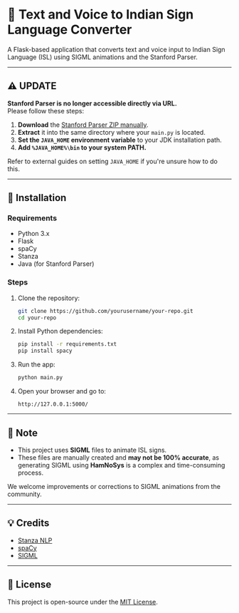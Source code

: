 # 🧠 Text and Voice to Indian Sign Language Converter

A Flask-based application that converts text and voice input to Indian Sign Language (ISL) using SIGML animations and the Stanford Parser.

---

## ⚠️ UPDATE

**Stanford Parser is no longer accessible directly via URL.**  
Please follow these steps:

1. **Download** the [Stanford Parser ZIP manually](https://nlp.stanford.edu/software/lex-parser.html).
2. **Extract** it into the same directory where your `main.py` is located.
3. **Set the `JAVA_HOME` environment variable** to your JDK installation path.
4. **Add `%JAVA_HOME%\bin` to your system PATH.**

Refer to external guides on setting `JAVA_HOME` if you're unsure how to do this.

---

## 🔧 Installation

### Requirements

- Python 3.x
- Flask
- spaCy
- Stanza
- Java (for Stanford Parser)

### Steps

1. Clone the repository:

    ```bash
    git clone https://github.com/yourusername/your-repo.git
    cd your-repo
    ```

2. Install Python dependencies:

    ```bash
    pip install -r requirements.txt
    pip install spacy
    ```

3. Run the app:

    ```bash
    python main.py
    ```

4. Open your browser and go to:

    ```
    http://127.0.0.1:5000/
    ```

---

## 📝 Note

- This project uses **SIGML** files to animate ISL signs.
- These files are manually created and **may not be 100% accurate**, as generating SIGML using **HamNoSys** is a complex and time-consuming process.

We welcome improvements or corrections to SIGML animations from the community.

---

## 💡 Credits

- [Stanza NLP](https://stanfordnlp.github.io/stanza/)
- [spaCy](https://spacy.io/)
- [SIGML](https://www.sign-lang.uni-hamburg.de/SignWriting/SigML.html)

---

## 📜 License

This project is open-source under the [MIT License](LICENSE).

